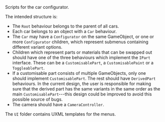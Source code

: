 Scripts for the car configurator.

The intended structure is:

 - The `Root` behaviour belongs to the parent of all cars.
 - Each car belongs to an object with a `Car` behaviour.
 - The `Car` may have a `Configurator` on the same GameObject, or one or more `Configurator` children, which represent submenus containing different variant options.
 - Children which represent parts or materials that can be swapped out should have one of the three behaviours which implement the `IPart` interface. These can be a `CustomisablePart`, a `CustomisablePaint` or a `ToggleablePart`.
 - If a customisable part consists of multiple GameObjects, only one should implement `CustomisablePart`. The rest should have `DerivedPart` behaviours. In the current design, the user is responsible for making sure that the derived part has the same variants in the same order as the main `CustomisablePart`---this design could be improved to avoid this possible source of bugs.
 - The camera should have a `CameraController`.

The `UI` folder contains UXML templates for the menus.